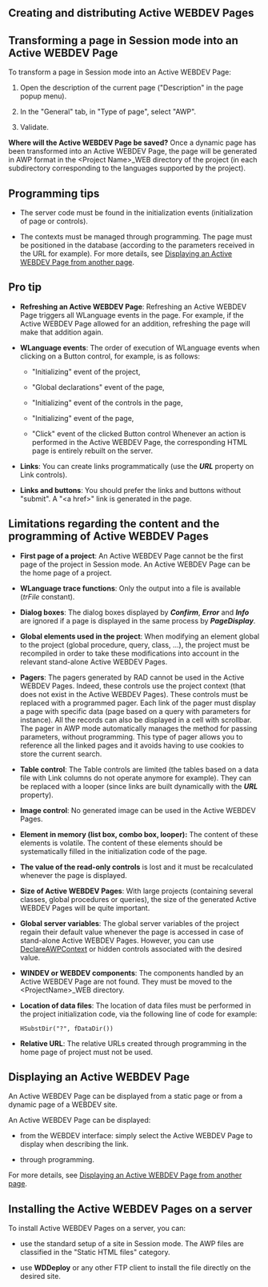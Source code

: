 


## Creating and distributing Active WEBDEV Pages
			



<a name="NOTE1"></a>
<a name="NOTE1_1"></a>


## Transforming a page in Session mode into an Active WEBDEV Page
<a name="transforming_page_session_mode_into_active_webdev_page_ELTTEXTE000153"></a>
To transform a page in Session mode into an Active WEBDEV Page: 

1. Open the description of the current page ("Description" in the page popup menu).

2. In the "General" tab, in "Type of page", select "AWP". 

3. Validate.




**Where will the Active WEBDEV Page be saved?**
Once a dynamic page has been transformed into an Active WEBDEV Page, the page will be generated in AWP format in the &lt;Project Name&gt;_WEB directory of the project (in each subdirectory corresponding to the languages supported by the project).

<a name="NOTE2"></a>
<a name="NOTE2_1"></a>


## Programming tips
<a name="programming_tips_ELTTEXTE000177"></a>


- The server code must be found in the initialization events (initialization of page or controls).

- The contexts must be managed through programming. The page must be positioned in the database (according to the parameters received in the URL for example). For more details, see [Displaying an Active WEBDEV Page from another page](../WDChamp/3539047.md).




<a name="NOTE3"></a>
<a name="NOTE3_1"></a>


## Pro tip
<a name="pro_tip_ELTTEXTE000201"></a>


- **Refreshing an Active WEBDEV Page**: Refreshing an Active WEBDEV Page triggers all WLanguage events in the page. For example, if the Active WEBDEV Page allowed for an addition, refreshing the page will make that addition again.

- **WLanguage events**: The order of execution of WLanguage events when clicking on a Button control, for example, is as follows:

	- "Initializing" event of the project,

	- "Global declarations" event of the page,

	- "Initializing" event of the controls in the page,

	- "Initializing" event of the page,

	- "Click" event of the clicked Button control
			Whenever an action is performed in the Active WEBDEV Page, the corresponding HTML page is entirely rebuilt on the server.




- **Links**: You can create links programmatically (use the ***URL*** property on Link controls).

- **Links and buttons**: You should prefer the links and buttons without "submit". A "&lt;a href&gt;" link is generated in the page.




<a name="NOTE4"></a>
<a name="NOTE4_1"></a>


## Limitations regarding the content and the programming of Active WEBDEV Pages
<a name="limitations_regarding_the_content_and_the_programming_active_webdev_pages_ELTTEXTE000225"></a>


- **First page of a project**: An Active WEBDEV Page cannot be the first page of the project in Session mode. An Active WEBDEV Page can be the home page of a project.

- **WLanguage trace functions**: Only the output into a file is available (*trFile* constant).

- **Dialog boxes**: The dialog boxes displayed by ***Confirm***, ***Error*** and ***Info*** are ignored if a page is displayed in the same process by ***PageDisplay***.

- **Global elements used in the project**: When modifying an element global to the project (global procedure, query, class, ...), the project must be recompiled in order to take these modifications into account in the relevant stand-alone Active WEBDEV Pages.

- **Pagers**: The pagers generated by RAD cannot be used in the Active WEBDEV Pages. Indeed, these controls use the project context (that does not exist in the Active WEBDEV Pages). These controls must be replaced with a programmed pager. Each link of the pager must display a page with specific data (page based on a query with parameters for instance). 
	All the records can also be displayed in a cell with scrollbar.
	The pager in AWP mode automatically manages the method for passing parameters, without programming. This type of pager allows you to reference all the linked pages and it avoids having to use cookies to store the current search. 

- **Table control**: The Table controls are limited (the tables based on a data file with Link columns do not operate anymore for example). They can be replaced with a looper (since links are built dynamically with the ***URL*** property).

- **Image control**: No generated image can be used in the Active WEBDEV Pages.

- **Element in memory (list box, combo box, looper):** The content of these elements is volatile. The content of these elements should be systematically filled in the initialization code of the page.

- **The value of the read-only controls** is lost and it must be recalculated whenever the page is displayed.

- **Size of Active WEBDEV Pages**: With large projects (containing several classes, global procedures or queries), the size of the generated Active WEBDEV Pages will be quite important.

- **Global server variables**: The global server variables of the project regain their default value whenever the page is accessed in case of stand-alone Active WEBDEV Pages. However, you can use [DeclareAWPContext](../WDLang2/3058028.md) or hidden controls associated with the desired value.

- **WINDEV or WEBDEV components**: The components handled by an Active WEBDEV Page are not found. They must be moved to the &lt;ProjectName&gt;_WEB directory.

- **Location of data files**: The location of data files must be performed in the project initialization code, via the following line of code for example:
	
	```wl
	HSubstDir("?", fDataDir())
	```


- **Relative URL**: The relative URLs created through programming in the home page of project must not be used.




<a name="NOTE5"></a>
<a name="NOTE5_1"></a>


## Displaying an Active WEBDEV Page
<a name="displaying_active_webdev_page_ELTTEXTE000249"></a>
An Active WEBDEV Page can be displayed from a static page or from a dynamic page of a WEBDEV site.

An Active WEBDEV Page can be displayed:

- from the WEBDEV interface: simply select the Active WEBDEV Page to display when describing the link.

- through programming.




For more details, see [Displaying an Active WEBDEV Page from another page](../WDChamp/3539047.md).

<a name="NOTE6"></a>
<a name="NOTE6_1"></a>


## Installing the Active WEBDEV Pages on a server
<a name="installing_the_active_webdev_pages_server_ELTTEXTE000273"></a>
To install Active WEBDEV Pages on a server, you can: 

- use the standard setup of a site in Session mode. The AWP files are classified in the "Static HTML files" category.

- use **WDDeploy** or any other FTP client to install the file directly on the desired site.





